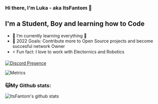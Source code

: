 ### Hi there, I'm Luka - aka ItsFantom 👋

## I'm a Student, Boy and learning how to Code

- 🌱 I’m currently learning everything 🤣
- 🥅 2022 Goals: Contribute more to Open Source projects and become succesful network Owner
- ⚡ Fun fact: I love to work with Electornics and Robotics

[![Discord Presence](https://lanyard.cnrad.dev/api/803941439083642890)](https://discord.com/users/821975119404335124)

![Metrics](https://metrics.lecoq.io/ItsFantom?template=classic&repositories.forks=true&base.metadata=0&languages=1&followup=1&languages.limit=8&languages.sections=most-used&languages.colors=github&languages.threshold=0%25&languages.indepth=false&languages.recent.load=300&languages.recent.days=14&followup.sections=repositories&config.timezone=America%2FPanama&config.padding=0%2C%2015%25)

### 🐱My Github stats:
![ItsFantom's github stats](https://github-readme-stats.vercel.app/api?username=ItsFantom&count_private=true&show_icons=true&title_color=ffc857&icon_color=8ac926&text_color=daf7dc&bg_color=151515&hide=["stars"])
